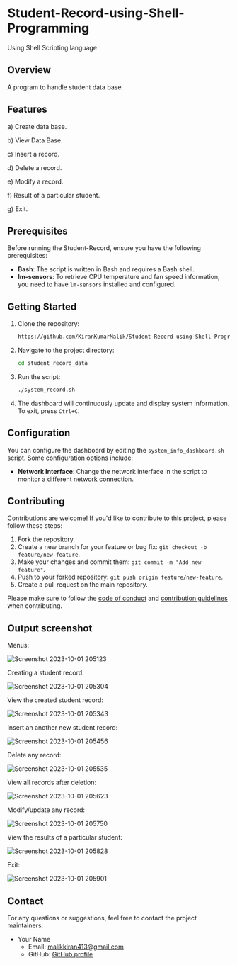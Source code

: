 # Student-Record-using-Shell-Programming
Using Shell Scripting language

## Overview

A program to handle student data base.

## Features

a) Create data base.

b) View Data Base.

c) Insert a record.

d) Delete a record.

e) Modify a record.

f) Result of a particular student.

g) Exit.

## Prerequisites

Before running the Student-Record, ensure you have the following prerequisites:

- **Bash**: The script is written in Bash and requires a Bash shell.
- **lm-sensors**: To retrieve CPU temperature and fan speed information, you need to have `lm-sensors` installed and configured.

## Getting Started

1. Clone the repository:

   ```bash
   https://github.com/KiranKumarMalik/Student-Record-using-Shell-Programming.git
   ```

2. Navigate to the project directory:

   ```bash
   cd student_record_data
   ```

3. Run the script:

   ```bash
   ./system_record.sh
   ```

4. The dashboard will continuously update and display system information. To exit, press `Ctrl+C`.

## Configuration

You can configure the dashboard by editing the `system_info_dashboard.sh` script. Some configuration options include:

- **Network Interface**: Change the network interface in the script to monitor a different network connection.

## Contributing

Contributions are welcome! If you'd like to contribute to this project, please follow these steps:

1. Fork the repository.
2. Create a new branch for your feature or bug fix: `git checkout -b feature/new-feature`.
3. Make your changes and commit them: `git commit -m "Add new feature"`.
4. Push to your forked repository: `git push origin feature/new-feature`.
5. Create a pull request on the main repository.

Please make sure to follow the [code of conduct](CODE_OF_CONDUCT.md) and [contribution guidelines](CONTRIBUTING.md) when contributing.


## Output screenshot

Menus:

![Screenshot 2023-10-01 205123](https://github.com/KiranKumarMalik/Student-Record-using-Shell-Programming/assets/81103548/4b8f61e5-cd68-4f7a-aef7-34b4a768cd2c)

Creating a student record:

![Screenshot 2023-10-01 205304](https://github.com/KiranKumarMalik/Student-Record-using-Shell-Programming/assets/81103548/70b12551-804b-4836-8678-c8515ac913b4)

View the created student record:

![Screenshot 2023-10-01 205343](https://github.com/KiranKumarMalik/Student-Record-using-Shell-Programming/assets/81103548/5074597f-ca7a-4ccb-b637-7aa7b4d6a48d)

Insert an another new student record:

![Screenshot 2023-10-01 205456](https://github.com/KiranKumarMalik/Student-Record-using-Shell-Programming/assets/81103548/2419cc64-7bdd-4c96-842a-51f5b4e4d6e9)

Delete any record:

![Screenshot 2023-10-01 205535](https://github.com/KiranKumarMalik/Student-Record-using-Shell-Programming/assets/81103548/4b24d47a-5f72-4181-aedc-05b9b5b0bf74)

View all records after deletion:

![Screenshot 2023-10-01 205623](https://github.com/KiranKumarMalik/Student-Record-using-Shell-Programming/assets/81103548/fb3390b7-864b-41dd-9aa1-3814c1e45924)

Modify/update any record:

![Screenshot 2023-10-01 205750](https://github.com/KiranKumarMalik/Student-Record-using-Shell-Programming/assets/81103548/9dd0000f-d285-4d99-9cf8-ad81a2e05de9)

View the results of a particular student:

![Screenshot 2023-10-01 205828](https://github.com/KiranKumarMalik/Student-Record-using-Shell-Programming/assets/81103548/f0211840-b576-4a2f-ad54-ab27b9c02e51)

Exit:

![Screenshot 2023-10-01 205901](https://github.com/KiranKumarMalik/Student-Record-using-Shell-Programming/assets/81103548/d066577e-ffd5-4b95-8a7d-1e2da111174e)


## Contact

For any questions or suggestions, feel free to contact the project maintainers:

- Your Name
  - Email: malikkiran413@gmail.com
  - GitHub: [GitHub profile](https://github.com/KiranKumarMalik)






